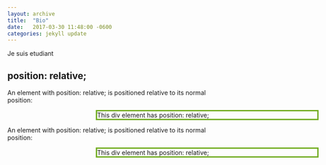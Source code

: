```yaml
---
layout: archive
title:  "Bio"
date:   2017-03-30 11:48:00 -0600
categories: jekyll update
---
```

Je suis etudiant

<html>
<head>
<style>
div.relative {
    position: relative;
    left: 30px;
    border: 3px solid #73AD21;
}
</style>
</head>
<body>

<h2>position: relative;</h2>

<p>An element with position: relative; is positioned relative to its normal position:</p>

<div class="relative">
This div element has position: relative;
</div>

</body>
<style>
div.relative {
    position: relative;
    left: 200px;
}
</style>
</head>
<body>

<p>An element with position: relative; is positioned relative to its normal position:
<div class="relative">
This div element has position: relative;
</div>
</p>


</body>

</html>